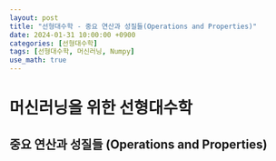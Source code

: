 ```yaml
---
layout: post
title: "선형대수학 - 중요 연산과 성질들(Operations and Properties)"
date: 2024-01-31 10:00:00 +0900
categories: [선형대수학]
tags: [선형대수학, 머신러닝, Numpy]
use_math: true
---
```


# 머신러닝을 위한 선형대수학

## 중요 연산과 성질들 (Operations and Properties)
